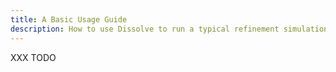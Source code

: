 ```yaml
---
title: A Basic Usage Guide
description: How to use Dissolve to run a typical refinement simulation
---
```


XXX TODO

